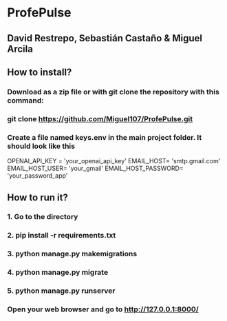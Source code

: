 # ProfePulse

## David Restrepo, Sebastián Castaño & Miguel Arcila

## How to install? 
### Download as a zip file or with git clone the repository with this command:
### git clone https://github.com/Miguel107/ProfePulse.git
### Create a file named keys.env in the main project folder. It should look like this
 OPENAI_API_KEY = 'your_openai_api_key'
 EMAIL_HOST= 'smtp.gmail.com'
 EMAIL_HOST_USER= 'your_gmail'
 EMAIL_HOST_PASSWORD= 'your_password_app'


## How to run it?
### 1. Go to the directory
### 2. pip install -r requirements.txt
### 3. python manage.py makemigrations
### 4. python manage.py migrate
### 5. python manage.py runserver
### Open your web browser and go to http://127.0.0.1:8000/
